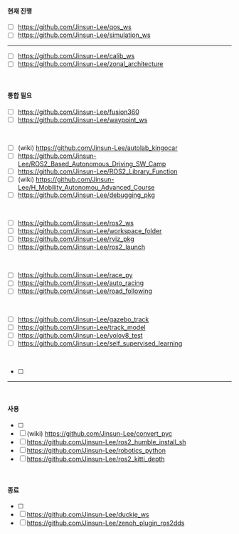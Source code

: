 #### 현재 진행
- [ ] https://github.com/Jinsun-Lee/qos_ws
- [ ] https://github.com/Jinsun-Lee/simulation_ws

---

- [ ] https://github.com/Jinsun-Lee/calib_ws
- [ ] https://github.com/Jinsun-Lee/zonal_architecture

</br>

#### 통합 필요 
- [ ] https://github.com/Jinsun-Lee/fusion360
- [ ] https://github.com/Jinsun-Lee/waypoint_ws

</br>

- [ ] (wiki) https://github.com/Jinsun-Lee/autolab_kingocar
- [ ] https://github.com/Jinsun-Lee/ROS2_Based_Autonomous_Driving_SW_Camp
- [ ] https://github.com/Jinsun-Lee/ROS2_Library_Function
- [ ] (wiki) https://github.com/Jinsun-Lee/H_Mobility_Autonomou_Advanced_Course
- [ ] https://github.com/Jinsun-Lee/debugging_pkg
      
</br>

- [ ] https://github.com/Jinsun-Lee/ros2_ws
- [ ] https://github.com/Jinsun-Lee/workspace_folder
- [ ] https://github.com/Jinsun-Lee/rviz_pkg
- [ ] https://github.com/Jinsun-Lee/ros2_launch

</br>

- [ ] https://github.com/Jinsun-Lee/race_py
- [ ] https://github.com/Jinsun-Lee/auto_racing
- [ ] https://github.com/Jinsun-Lee/road_following
      
</br>

- [ ] https://github.com/Jinsun-Lee/gazebo_track
- [ ] https://github.com/Jinsun-Lee/track_model
- [ ] https://github.com/Jinsun-Lee/yolov8_test
- [ ] https://github.com/Jinsun-Lee/self_supervised_learning

</br>

- [ ] 

---

</br>

#### 사용
- [ ]
- [ ] (wiki) https://github.com/Jinsun-Lee/convert_pyc
- [ ] https://github.com/Jinsun-Lee/ros2_humble_install_sh
- [ ] https://github.com/Jinsun-Lee/robotics_python
- [ ] https://github.com/Jinsun-Lee/ros2_kitti_depth

</br>

#### 종료 
- [ ] 
- [ ] https://github.com/Jinsun-Lee/duckie_ws
- [ ] https://github.com/Jinsun-Lee/zenoh_plugin_ros2dds

